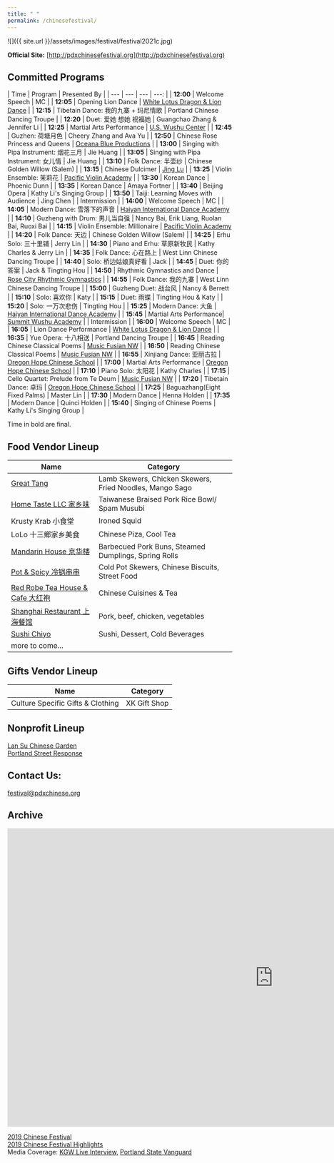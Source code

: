 ```yaml
---
title: " "
permalink: /chinesefestival/
---
```


![]({{ site.url }}/assets/images/festival/festival2021c.jpg)

**Official Site:** [http://pdxchinesefestival.org](http://pdxchinesefestival.org)

## Committed Programs  

| Time | Program | Presented By |
| --- | --- | --- | ---: |
| **12:00** | Welcome Speech | MC |
| **12:05** | Opening Lion Dance | [White Lotus Dragon & Lion Dance](https://www.whitelotusliondance.com/) |
| **12:15** | Tibetain Dance: 我的九寨 + 玛尼情歌 | Portland Chinese Dancing Troupe |
| **12:20** | Duet: 爱她 想她 祝福她 | Guangchao Zhang & Jennifer Li |
| **12:25** | Martial Arts Performance | [U.S. Wushu Center](https://uswushu.com/) |
| **12:45** | Guzhen: 荷塘月色 | Cheery Zhang and Ava Yu |
| **12:50** | Chinese Rose Princess and Queens | [Oceana Blue Productions](http://oceanablueusa.com/) |
| **13:00** | Singing with Pipa Instrument: 烟花三月 | Jie Huang |
| **13:05** | Singing with Pipa Instrument: 女儿情 | Jie Huang |
| **13:10** | Folk Dance: 半壶纱 | Chinese Golden Willow (Salem) |
| **13:15** | Chinese Dulcimer | [Jing Lu](http://www.jingluarts.com/) |
| **13:25** | Violin Ensemble: 茉莉花 | [Pacific Violin Academy](https://pacificviolinacademy.com/) |
| **13:30** | Korean Dance | Phoenic Dunn |
| **13:35** | Korean Dance | Amaya Fortner |
| **13:40** | Beijing Opera | Kathy Li's Singing Group |
| **13:50** | Taiji: Learning Moves with Audience | Jing Chen |
| Intermission |
| **14:00** | Welcome Speech | MC |
| **14:05** | Modern Dance: 雪落下的声音 | [Haiyan International Dance Academy](http://www.haiyanballet.net/) |
| **14:10** | Guzheng with Drum: 男儿当自强 | Nancy Bai, Erik Liang, Ruolan Bai, Ruoxi Bai |
| **14:15** | Violin Ensemble: Millionaire | [Pacific Violin Academy](https://pacificviolinacademy.com/) |
| **14:20** | Folk Dance: 天边 | Chinese Golden Willow (Salem) |
| **14:25** | Erhu Solo: 三十里铺 | Jerry Lin |
| **14:30** | Piano and Erhu: 草原新牧民 | Kathy Charles & Jerry Lin |
| **14:35** | Folk Dance: 心在路上 | West Linn Chinese Dancing Troupe |
| **14:40** | Solo: 桥边姑娘真好看 | Jack |
| **14:45** | Duet: 你的答案 | Jack & Tingting Hou |
| **14:50** | Rhythmic Gymnastics and Dance | [Rose City Rhythmic Gymnastics](https://www.rosecityrhythmic.com/) |
| **14:55** | Folk Dance: 我的九寨 | West Linn Chinese Dancing Troupe |
| **15:00** | Guzheng Duet: 战台风 | Nancy & Berrett |
| **15:10** | Solo: 喜欢你 | Katy |
| **15:15** | Duet: 雨蝶 | Tingting Hou & Katy |
| **15:20** | Solo: 一万次悲伤 | Tingting Hou |
| **15:25** | Modern Dance: 大鱼 | [Haiyan International Dance Academy](http://www.haiyanballet.net/) |
| **15:45** | Martial Arts Performance| [Summit Wushu Academy](http://summitwushu.com/) |
| Intermission |
| **16:00** | Welcome Speech | MC |
| **16:05** | Lion Dance Performance | [White Lotus Dragon & Lion Dance](https://www.whitelotusliondance.com/) |
| **16:35** | Yue Opera: 十八相送 | Portland Dancing Troupe |
| **16:45** | Reading Chinese Classical Poems | [Music Fusian NW](https://www.facebook.com/musicfusiannw/) |
| **16:50** | Reading Chinese Classical Poems | [Music Fusian NW](https://www.facebook.com/musicfusiannw/) |
| **16:55** | Xinjiang Dance: 亚丽古拉 | [Oregon Hope Chinese School](http://www.oregon-hope.org) |
| **17:00** | Martial Arts Performance | [Oregon Hope Chinese School](http://www.oregon-hope.org) |
| **17:10** | Piano Solo: 太阳花 | Kathy Charles |
| **17:15** | Cello Quartet: Prelude from Te Deum | [Music Fusian NW](https://www.facebook.com/musicfusiannw/) |
| **17:20** | Tibetain Dance: 卓玛 | [Oregon Hope Chinese School](http://www.oregon-hope.org) |
| **17:25** | Baguazhang(Eight Fixed Palms) | Master Lin |
| **17:30** | Modern Dance | Henna Holden |
| **17:35** | Modern Dance | Quinci Holden |
| **15:40** | Singing of Chinese Poems | Kathy Li's Singing Group |

Time in bold are final.

## Food Vendor Lineup

| Name | Category |
| --- | --- |
| [Great Tang](http://greattang.gt/) | Lamb Skewers, Chicken Skewers, Fried Noodles, Mango Sago |
| [Home Taste LLC 家乡味](http://www.hometaste.org/) | Taiwanese Braised Pork Rice Bowl/ Spam Musubi |
| Krusty Krab 小食堂 | Ironed Squid |
| LoLo 十三鄉家乡美食 | Chinese Piza, Cool Tea |
| [Mandarin House 京华楼](https://www.mandarinhouse97204.com/) | Barbecued Pork Buns, Steamed Dumplings, Spring Rolls |
| [Pot & Spicy 冷锅串串](https://potspicytogo.com/) | Cold Pot Skewers, Chinese Biscuits, Street Food |
| [Red Robe Tea House & Cafe 大红袍](http://redrobeteahouse.com/)| Chinese Cuisines & Tea |
| [Shanghai Restaurant 上海餐馆](http://www.shfood.us/) | Pork, beef, chicken, vegetables |
| [Sushi Chiyo](https://www.sushichiyo.com/sushi-restaurant-beaverton) | Sushi, Dessert, Cold Beverages |
| more to come... | |

## Gifts Vendor Lineup

| Name | Category |
| --- | --- |
| Culture Specific Gifts & Clothing | XK Gift Shop |

## Nonprofit Lineup

[Lan Su Chinese Garden](https://lansugarden.org/)  
[Portland Street Response](https://www.portland.gov/streetresponse)  

## Contact Us:

[festival@pdxchinese.org](mailto:festival@pdxchinese.org)  

## Archive

<iframe width="1189" height="669" src="https://www.youtube.com/embed/hOMUih0WrLQ" frameborder="0" allow="accelerometer; autoplay; encrypted-media; gyroscope; picture-in-picture" allowfullscreen></iframe>

[2019 Chinese Festival](http://pdxchinese.org/chinesefestival/chinesefestival_2019/)  
[2019 Chinese Festival Highlights](http://pdxchinese.org/chinese-festival-2019/)  
Media Coverage: [KGW Live Interview](https://www.kgw.com/video/life/first-ever-pdx-chinese-festival-on-the-square/283-21872975-6fee-4122-83d1-a83449b083f5), [Portland State Vanguard](https://psuvanguard.com/oregon-chinese-coalition-hosts-chinese-festival/)
